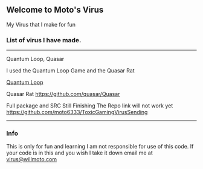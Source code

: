 ## Welcome to Moto's Virus

My Virus that I make for fun

### List of virus I have made.
____________________________________________________________________

Quantum Loop, Quasar

I used the Quantum Loop Game and the Quasar Rat

[Quantum Loop](https://cakeu.itch.io/quantum-loop)

Quasar Rat https://github.com/quasar/Quasar

Full package and SRC Still Finishing The Repo link will not work yet https://github.com/moto6333/ToxicGamingVirusSending
____________________________________________________________________

### Info

This is only for fun and learning I am not responsible for use of this code. If your code is in this and you wish I take it down email me at virus@willmoto.com
